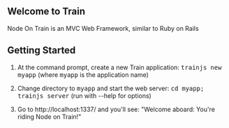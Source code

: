 ## Welcome to Train

Node On Train is an MVC Web Framework, similar to Ruby on Rails


## Getting Started

1. At the command prompt, create a new Train application:
	   <tt>trainjs new myapp</tt> (where <tt>myapp</tt> is the application name)

2. Change directory to <tt>myapp</tt> and start the web server:
	   <tt>cd myapp; trainjs server</tt> (run with --help for options)

3. Go to http://localhost:1337/ and you'll see:
	   "Welcome aboard: You're riding Node on Train!"
